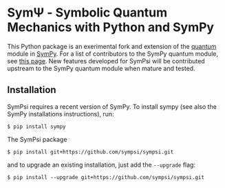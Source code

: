 SymΨ - Symbolic Quantum Mechanics with Python and SymPy
=======================================================

This Python package is an exerimental fork and extension of the [quantum](https://github.com/sympy/sympy/tree/master/sympy/physics/quantum) module in [SymPy](http://www.sympy.org). For a list of contributors to the SymPy quantum module, see [this page](https://github.com/sympy/sympy/commits/master/sympy/physics/quantum). New features developed for SymPsi will be contributed upstream to the SymPy quantum module when mature and tested.

Installation
------------

SymPsi requires a recent version of SymPy. To install sympy (see also the SymPy installations instructions), run:

    $ pip install sympy

The SymPsi package

    $ pip install git+https://github.com/sympsi/sympsi.git

and to upgrade an existing installation, just add the `--upgrade` flag:

    $ pip install --upgrade git+https://github.com/sympsi/sympsi.git




